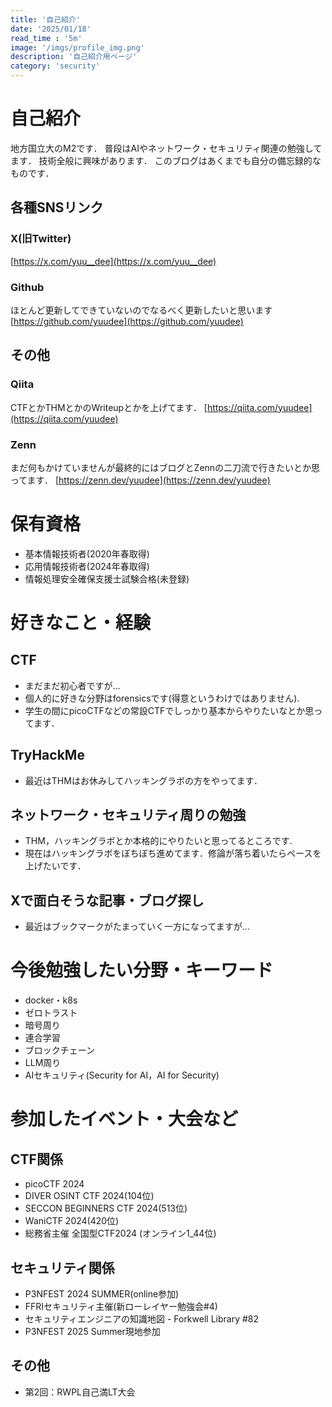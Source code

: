 ```yaml
---
title: '自己紹介'
date: '2025/01/18'
read_time : '5m'
image: '/imgs/profile_img.png'
description: '自己紹介用ページ'
category: 'security'
---
```


# 自己紹介
地方国立大のM2です．
普段はAIやネットワーク・セキュリティ関連の勉強してます．
技術全般に興味があります．
このブログはあくまでも自分の備忘録的なものです．

## 各種SNSリンク
### X(旧Twitter)
[https://x.com/yuu__dee](https://x.com/yuu__dee)
### Github
ほとんど更新してできていないのでなるべく更新したいと思います
[https://github.com/yuudee](https://github.com/yuudee)


## その他
### Qiita
CTFとかTHMとかのWriteupとかを上げてます．
[https://qiita.com/yuudee](https://qiita.com/yuudee)

### Zenn
まだ何もかけていませんが最終的にはブログとZennの二刀流で行きたいとか思ってます．
[https://zenn.dev/yuudee](https://zenn.dev/yuudee)

# 保有資格
- 基本情報技術者(2020年春取得)
- 応用情報技術者(2024年春取得)
- 情報処理安全確保支援士試験合格(未登録)

# 好きなこと・経験
## CTF
- まだまだ初心者ですが…
- 個人的に好きな分野はforensicsです(得意というわけではありません).
- 学生の間にpicoCTFなどの常設CTFでしっかり基本からやりたいなとか思ってます．

## TryHackMe
- 最近はTHMはお休みしてハッキングラボの方をやってます．

## ネットワーク・セキュリティ周りの勉強
- THM，ハッキングラボとか本格的にやりたいと思ってるところです.
- 現在はハッキングラボをぼちぼち進めてます．修論が落ち着いたらペースを上げたいです．

## Xで面白そうな記事・ブログ探し
- 最近はブックマークがたまっていく一方になってますが…


# 今後勉強したい分野・キーワード
- docker・k8s
- ゼロトラスト
- 暗号周り
- 連合学習
- ブロックチェーン
- LLM周り
- AIセキュリティ(Security for AI，AI for Security)

# 参加したイベント・大会など

## CTF関係
- picoCTF 2024
- DIVER OSINT CTF 2024(104位)
- SECCON BEGINNERS CTF 2024(513位)
- WaniCTF 2024(420位)
- 総務省主催 全国型CTF2024 (オンライン1_44位)

## セキュリティ関係
- P3NFEST 2024 SUMMER(online参加)
- FFRIセキュリティ主催(新ローレイヤー勉強会#4)
- セキュリティエンジニアの知識地図 - Forkwell Library #82
- P3NFEST 2025 Summer現地参加

## その他
- 第2回：RWPL自己満LT大会